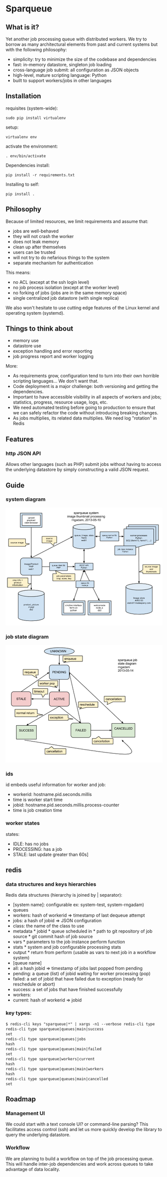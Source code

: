 # Sparqueue

## What is it?

Yet another job processing queue with distributed workers. We try to borrow as
many architectural elements from past and current systems but with the following
philosophy:

* simplicity: try to minimize the size of the codebase and dependencies
* fast: in-memory datastore, singleton job loading
* cross-language job submit: all configuration as JSON objects
* high-level, mature scripting language: Python
* built to support workers/jobs in other languages

## Installation

requisites (system-wide):

```
sudo pip install virtualenv
```

setup:

```
virtualenv env
```

activate the environment:

```
. env/bin/activate
```

Dependencies install:

```
pip install -r requirements.txt
```

Installing to self:

```
pip install .
```

## Philosophy

Because of limited resources, we limit requirements and assume that:

* jobs are well-behaved
 * they will not crash the worker
 * does not leak memory
 * clean up after themselves
* users can be trusted
 * will not try to do nefarious things to the system
 * separate mechanism for authentication

This means:

* no ACL (except at the ssh login level)
* no job process isolation (except at the worker level)
* no forking of jobs (jobs are in the same memory space)
* single centralized job datastore (with single replica)

We also won't hesitate to use cutting edge features of the Linux kernel and
operating system (systemd).


## Things to think about

* memory use
* datastore use
* exception handling and error reporting
* job progress report and worker logging

More:

* As requirements grow, configuration tend to turn into their own horrible
scripting languages... We don't want that.
* Code deployment is a major challenge: both versioning and getting the dependencies.
* Important to have accessible visibility in all aspects of workers and jobs; statistics, progress, resource usage, logs, etc.
* We need automated testing before going to production to ensure that we can safely refactor the code without introducing breaking changes.
* As jobs multiplies, its related data multiplies. We need log "rotation" in Redis

## Features

### http JSON API

Allows other languages (such as PHP) submit jobs without having to access the
underlying datastore by simply constructing a valid JSON request.

## Guide

### system diagram

![system diagram](docs/system-diagram.png)

### job state diagram

![job state diagram](docs/job-state-diagram.png)

### ids

id embeds useful information for worker and job:

* workerid: hostname.pid.seconds.millis
 * time is worker start time
* jobid: hostname.pid.seconds.millis.process-counter
 * time is job creation time

### worker states

states:

* IDLE: has no jobs
* PROCESSING: has a job
* STALE: last update greater than 60s]

## redis

### data structures and keys hierarchies

Redis data structures (hierarchy is joined by | separator):

* [system name]: configurable ex: system-test, system-rngadam)
 * queues
  * workers: hash of workerid => timestamp of last dequeue attempt
  * jobs: a hash of jobid => JSON configuration
   * class: the name of the class to use
   * metadata
    * jobid
    * queue scheduled in
    * path to git repository of job source
    * git commit hash of job source
   * vars
    * parameters to the job instance perform function
   * stats
    * system and job configurable processing stats
   * output
    * return from perform (usable as vars to next job in a workflow system)
  * [queue name]
   * all: a hash jobid => timestamp of jobs last popped from pending
   * pending: a queue (list) of jobid waiting for worker processing (pop)
   * failed: a set of jobid that have failed due to exception (ready for reschedule or abort)
   * success: a set of jobs that have finished successfully
 * workers:
  * current: hash of workerid => jobid

### key types:

```
$ redis-cli keys "sparqueue|*" | xargs -n1 --verbose redis-cli type
redis-cli type sparqueue|queues|main|success
set
redis-cli type sparqueue|queues|jobs
hash
redis-cli type sparqueue|queues|main|failed
set
redis-cli type sparqueue|workers|current
hash
redis-cli type sparqueue|queues|main|workers
hash
redis-cli type sparqueue|queues|main|cancelled
set
```
## Roadmap

### Management UI

We could start with a text console UI? or command-line parsing? This
facilitates access control (ssh) and let us more quickly develop the library to
query the underlying datastore.

### Workflow

We are planning to build a workflow on top of the job processing queue. This
will handle inter-job dependencies and work across queues to take advantage of
data locality.
